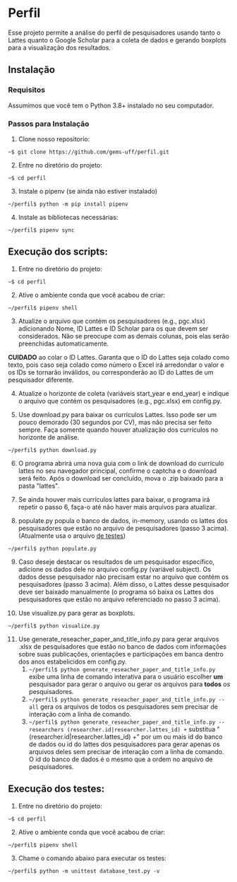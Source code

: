 # Perfil

Esse projeto permite a análise do perfil de pesquisadores usando tanto o Lattes quanto o Google Scholar para a coleta de dados e gerando boxplots para a visualização dos resultados.

## Instalação

### Requisitos 
Assumimos que você tem o Python 3.8+ instalado no seu computador.

### Passos para Instalação

1. Clone nosso repositorio:

`~$ git clone https://github.com/gems-uff/perfil.git`

2. Entre no diretório do projeto:

`~$ cd perfil`

3. Instale o pipenv (se ainda não estiver instalado)

`~/perfil$ python -m pip install pipenv`

4. Instale as bibliotecas necessárias:

`~/perfil$ pipenv sync`

## Execução dos scripts:

1. Entre no diretório do projeto:

`~$ cd perfil`

2. Ative o ambiente conda que você acabou de criar:

`~/perfil$ pipenv shell`

3. Atualize o arquivo que contém os pesquisadores (e.g., pgc.xlsx) adicionando Nome, ID Lattes e ID Scholar para os que devem ser considerados. Não se preocupe com as demais colunas, pois elas serão preenchidas automaticamente. 

**CUIDADO** ao colar o ID Lattes. Garanta que o ID do Lattes seja colado como texto, pois caso seja colado como número o Excel irá arredondar o valor e os IDs se tornarão inválidos, ou corresponderão ao ID do Lattes de um pesquisador diferente. 

4. Atualize o horizonte de coleta (variáveis start_year e end_year) e indique o arquivo que contém os pesquisadores (e.g., pgc.xlsx) em config.py. 

5. Use download.py para baixar os currículos Lattes. Isso pode ser um pouco demorado (30 segundos por CV), mas não precisa ser feito sempre. Faça somente quando houver atualização dos currículos no horizonte de análise.

`~/perfil$ python download.py`

6. O programa abrirá uma nova guia com o link de download do currículo lattes no seu navegador principal, confirme o captcha e o download será feito. Após o download ser concluído, mova o .zip baixado para a pasta "lattes".

7. Se ainda houver mais currículos lattes para baixar, o programa irá repetir o passo 6, faça-o até não haver mais arquivos para atualizar.

8. populate.py popula o banco de dados, in-memory, usando os lattes dos pesquisadores que estão no arquivo de pesquisadores (passo 3 acima). (Atualmente usa o arquivo [de testes](/resources/teste.xlsx))

`~/perfil$ python populate.py`

9. Caso deseje destacar os resultados de um pesquisador específico, adicione os dados dele no arquivo config.py (variável subject). Os dados desse pesquisador não precisam estar no arquivo que contém os pesquisadores (passo 3 acima). Além disso, o Lattes desse pesquisador deve ser baixado manualmente (o programa só baixa os Lattes dos pesquisadores que estão no arquivo referenciado no passo 3 acima). 

10. Use visualize.py para gerar as boxplots.

`~/perfil$ python visualize.py`

11. Use generate_reseacher_paper_and_title_info.py para gerar arquivos .xlsx de pesquisadores que estão no banco de dados com informações sobre suas publicações, orientações e participações em banca dentro dos anos estabelicidos em config.py.
    1. `~/perfil$ python generate_reseacher_paper_and_title_info.py` exibe uma linha de comando interativa para o usuário escolher **um** pesquisador para gerar o arquivo ou gerar os arquivos para **todos** os pesquisadores.
    2. `~/perfil$ python generate_reseacher_paper_and_title_info.py --all` gera os arquivos de todos os pesquisadores sem precisar de interação com a linha de comando.
    3. `~/perfil$ python generate_reseacher_paper_and_title_info.py --researchers (researcher.id|researcher.lattes_id) +` substitua "(researcher.id|researcher.lattes_id) +" por um ou mais id do banco de dados ou id do lattes dos pesquisadores para gerar apenas os arquivos deles sem precisar de interação com a linha de comando. O id do banco de dados é o mesmo que a ordem no arquivo de pesquisadores.

## Execução dos testes:

1. Entre no diretório do projeto:

`~$ cd perfil`

2. Ative o ambiente conda que você acabou de criar:

`~/perfil$ pipenv shell`

3. Chame o comando abaixo para executar os testes:

`~/perfil$ python -m unittest database_test.py -v`
